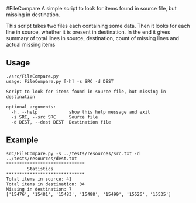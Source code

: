 #FileCompare
A simple script to look for items found in source file, but missing in destination.

This script takes two files each containing some data. Then it looks for each line in source, whether it is present in
destination. In the end it gives summary of total lines in source, destination, count of missing lines and actual 
missing items

## Usage
```aidl
./src/FileCompare.py 
usage: FileCompare.py [-h] -s SRC -d DEST

Script to look for items found in source file, but missing in destination

optional arguments:
  -h, --help            show this help message and exit
  -s SRC, --src SRC     Source file
  -d DEST, --dest DEST  Destination file

```

## Example
```aidl
src/FileCompare.py -s ../tests/resources/src.txt -d ../tests/resources/dest.txt
******************************
		Statistics
******************************
Total items in source: 41
Total items in destination: 34
Missing in destination: 7
['15476', '15481', '15483', '15488', '15499', '15526', '15535']
```